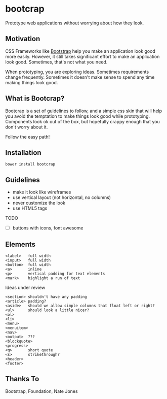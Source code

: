 bootcrap
========

Prototype web applications without worrying about how they look.

Motivation
----------

CSS Frameworks like [Bootstrap](http://getbootstrap.com/) help you make an application look good more easily. However, it still takes significant effort to make an application look good. Sometimes, that's not what you need.

When prototyping, you are exploring ideas. Sometimes requirements change frequently. Sometimes it doesn't make sense to spend any time making things look good. 

What is Bootcrap?
-----------------

Bootcrap is a set of guidelines to follow, and a simple css skin that will help you avoid the temptation to make things look good while prototyping. Components look ok out of the box, but hopefully crappy enough that you don't worry about it. 

Follow the easy path!

Installation
------------

    bower install bootcrap

Guidelines
----------

- make it look like wireframes
- use vertical layout (not horizontal, no columns)
- never customize the look
- use HTML5 tags

TODO 

- [ ] buttons with icons, font awesome

Elements
--------

```
<label>   full width
<input>   full width
<button>  full width
<a>       inline
<p>       vertical padding for text elements
<mark>    highlight a run of text
```

Ideas under review

```
<section> shouldn't have any padding
<article> padding?
<aside>   should we allow simple columns that float left or right?
<ul>      should look a little nicer?
<ol>
<li>      
<menu>
<menuitem> 
<nav>
<output>  ???
<blockquote>
<progress>
<q>       short quote
<s>       strikethrough?
<header>  
<footer>  
```

Thanks To
---------

Bootstrap, Foundation, Nate Jones




